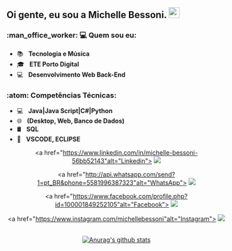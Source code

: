 <h2> Oi gente, eu sou a <strong>Michelle Bessoni</strong>. <img src="https://github.com/souvikguria98/souvikguria98/blob/master/Hi.gif" width="25"></h2>

<h3> :man_office_worker: 💻 Quem sou eu: </h3>

- :books: &nbsp; <strong>Tecnologia e Música</strong>
- 🎓 &nbsp; <strong>ETE Porto Digital</strong>
- :computer: &nbsp; <strong>Desenvolvimento Web Back-End</strong>

<h3>:atom: Competências Técnicas: </h3>

- 💻 &nbsp; <strong>Java|Java Script|C#|Python</strong>
- 🌐 &nbsp; <strong>(Desktop, Web, Banco de Dados)</strong>
- 🛢 &nbsp; <strong>SQL</strong>
- 🔧 &nbsp; <strong>VSCODE, ECLIPSE</strong>


<div align="center">

  <a href="https://www.linkedin.com/in/michelle-bessoni-56bb52143"alt="Linkedin">
  <img src="https://img.shields.io/badge/-Linkedin-0e76a8?style=flat-square&logo=Linkedin&logoColor=white&link=https://www.linkedin.com/in/michelle-bessoni-56bb52143/" /></a>
  
  <a href="http://api.whatsapp.com/send?1=pt_BR&phone=5581996387323"alt="WhatsApp">
  <img src="https://img.shields.io/badge/-WhatsApp-25d366?style=flat-square&labelColor=25d366&logo=whatsapp&logoColor=white&link=http://api.whatsapp.com/send?1=pt_BR&phone=5581996387323"/></a>
  
  <a href="https://www.facebook.com/profile.php?id=100001849252105"alt="Facebook">
  <img src="https://img.shields.io/badge/-Facebook-3b5998?style=flat-square&labelColor=3b5998&logo=facebook&logoColor=white&link=https://www.facebook.com/profile.php?id=100001849252105"/></a>

  <a href="https://www.instagram.com/michellebessoni"alt="Instagram">
  <img src="https://img.shields.io/badge/-Instagram-DF0174?style=flat-square&labelColor=DF0174&logo=instagram&logoColor=white&link=https://www.instagram.com/michellebessoni/"/></a>
<div>
 

</br>
<div align="center">
<a href="https://github-readme-stats.anuraghazra1.vercel.app/api?username=mbessoni"><img src="https://github-readme-stats.anuraghazra1.vercel.app/api?username=mbessoni&show_icons=true&include_all_commits=true&theme=radical" alt="Anurag's github stats"/>
</a>
</div>
